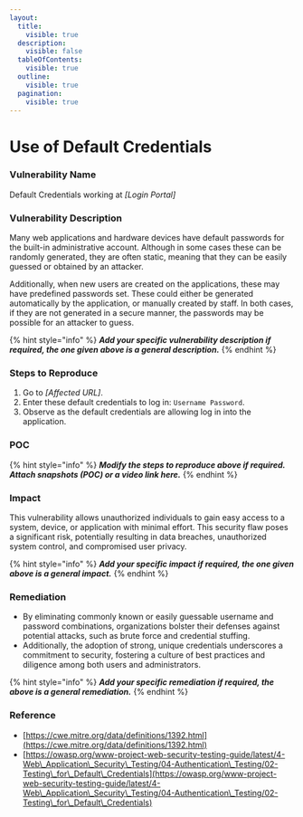 ```yaml
---
layout:
  title:
    visible: true
  description:
    visible: false
  tableOfContents:
    visible: true
  outline:
    visible: true
  pagination:
    visible: true
---
```


# Use of Default Credentials

### **Vulnerability Name**

Default Credentials working at _\[Login Portal]_

### **Vulnerability Description**

Many web applications and hardware devices have default passwords for the built-in administrative account. Although in some cases these can be randomly generated, they are often static, meaning that they can be easily guessed or obtained by an attacker.

Additionally, when new users are created on the applications, these may have predefined passwords set. These could either be generated automatically by the application, or manually created by staff. In both cases, if they are not generated in a secure manner, the passwords may be possible for an attacker to guess.

{% hint style="info" %}
_**Add your specific vulnerability description if required, the one given above is a general description.**_
{% endhint %}

### Steps to Reproduce

1. Go to _\[Affected URL]_.
2. Enter these default credentials to log in: `Username Password`.
3. Observe as the default credentials are allowing log in into the application.

### **POC**

{% hint style="info" %}
_**Modify the steps to reproduce above if required. Attach snapshots (POC) or a video link here.**_
{% endhint %}

### **Impact**

This vulnerability allows unauthorized individuals to gain easy access to a system, device, or application with minimal effort. This security flaw poses a significant risk, potentially resulting in data breaches, unauthorized system control, and compromised user privacy.

{% hint style="info" %}
_**Add your specific impact if required, the one given above is a general impact.**_
{% endhint %}

### **Remediation**

* By eliminating commonly known or easily guessable username and password combinations, organizations bolster their defenses against potential attacks, such as brute force and credential stuffing.&#x20;
* Additionally, the adoption of strong, unique credentials underscores a commitment to security, fostering a culture of best practices and diligence among both users and administrators.

{% hint style="info" %}
_**Add your specific remediation if required, the above is a general remediation.**_
{% endhint %}

### Reference

* [https://cwe.mitre.org/data/definitions/1392.html](https://cwe.mitre.org/data/definitions/1392.html)
* [https://owasp.org/www-project-web-security-testing-guide/latest/4-Web\_Application\_Security\_Testing/04-Authentication\_Testing/02-Testing\_for\_Default\_Credentials](https://owasp.org/www-project-web-security-testing-guide/latest/4-Web\_Application\_Security\_Testing/04-Authentication\_Testing/02-Testing\_for\_Default\_Credentials)
